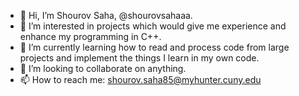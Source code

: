 - 👋 Hi, I’m Shourov Saha, @shourovsahaaa.
- 👀 I’m interested in projects which would give me experience and enhance my programming in C++. 
- 🌱 I’m currently learning how to read and process code from large projects and implement the things I learn in my own code.
- 💞️ I’m looking to collaborate on anything.
- 📫 How to reach me: shourov.saha85@myhunter.cuny.edu

<!---
shourovsahaaa/shourovsahaaa is a ✨ special ✨ repository because its `README.md` (this file) appears on your GitHub profile.
You can click the Preview link to take a look at your changes.
--->
